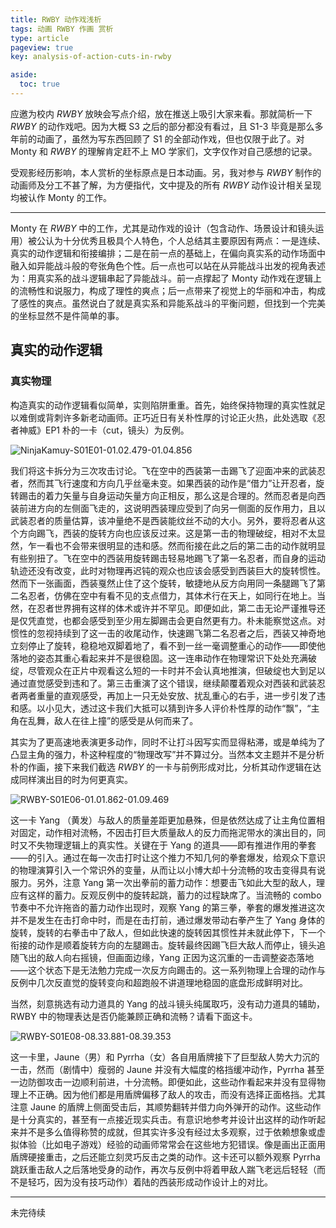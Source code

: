 ```yaml
---
title: RWBY 动作戏浅析
tags: 动画 RWBY 作画 赏析
type: article
pageview: true
key: analysis-of-action-cuts-in-rwby

aside:
  toc: true
---
```


应邀为校内 *RWBY* 放映会写点介绍，放在推送上吸引大家来看。那就简析一下 *RWBY* 的动作戏吧。因为大概 S3 之后的部分都没有看过，且 S1-3 毕竟是那么多年前的动画了，虽然为写东西回顾了 S1 的全部动作戏，但也仅限于此了。对 Monty 和 *RWBY* 的理解肯定赶不上 MO 学家们，文字仅作对自己感想的记录。

受观影经历影响，本人赏析的坐标原点是日本动画。另，我对参与 *RWBY* 制作的动画师及分工不甚了解，为方便指代，文中提及的所有 *RWBY* 动作设计相关呈现均被认作 Monty 的工作。

<!--more-->

---

Monty 在 *RWBY* 中的工作，尤其是动作戏的设计（包含动作、场景设计和镜头运用）被公认为十分优秀且极具个人特色，个人总结其主要原因有两点：一是连续、真实的动作逻辑和衔接编排；二是在前一点的基础上，在偏向真实系的动作场面中融入如异能战斗般的夸张角色个性。后一点也可以站在从异能战斗出发的视角表述为：用真实系的战斗逻辑串起了异能战斗。前一点撑起了 Monty 动作戏在逻辑上的流畅性和说服力，构成了理性的爽点；后一点带来了视觉上的华丽和冲击，构成了感性的爽点。虽然说白了就是真实系和异能系战斗的平衡问题，但找到一个完美的坐标显然不是件简单的事。

## 真实的动作逻辑

### 真实物理

构造真实的动作逻辑看似简单，实则陷阱重重。首先，始终保持物理的真实性就足以难倒或背刺许多新老动画师。正巧近日有关朴性厚的讨论正火热，此处选取《忍者神威》EP1 朴的一卡（cut，镜头）为反例。

![NinjaKamuy-S01E01-01.02.479-01.04.856](/assets/images/blogs/2024-04-24-analysis-of-action-cuts-in-rwby/NinjaKamuy-S01E01-01.02.479-01.04.856.gif)

我们将这卡拆分为三次攻击讨论。飞在空中的西装第一击踢飞了迎面冲来的武装忍者，然而其飞行速度和方向几乎丝毫未变。如果西装的动作是“借力”让开忍者，旋转踢击的着力矢量与自身运动矢量方向正相反，那么这是合理的。然而忍者是向西装前进方向的左侧面飞走的，这说明西装理应受到了向另一侧面的反作用力，且以武装忍者的质量估算，该冲量绝不是西装能纹丝不动的大小。另外，要将忍者从这个方向踢飞，西装的旋转方向也应该反过来。这是第一击的物理破绽，相对不太显然，乍一看也不会带来很明显的违和感。然而衔接在此之后的第二击的动作就明显有些别扭了。飞在空中的西装用旋转踢击轻易地踢飞了第一名忍者，而自身的运动轨迹还没有改变，此时对物理再迟钝的观众也应该会感受到西装巨大的旋转惯性。然而下一张画面，西装戛然止住了这个旋转，敏捷地从反方向用同一条腿踢飞了第二名忍者，仿佛在空中有看不见的支点借力，其体术行在天上，如同行在地上。当然，在忍者世界拥有这样的体术或许并不罕见。即便如此，第二击无论严谨推导还是仅凭直觉，也都会感受到至少用左脚踢击会更自然更有力。朴未能察觉这点。对惯性的忽视持续到了这一击的收尾动作，快速踢飞第二名忍者之后，西装又神奇地立刻停止了旋转，稳稳地双脚着地了，看不到一丝一毫调整重心的动作——即使他落地的姿态其重心看起来并不是很稳固。这一连串动作在物理常识下处处充满破绽，尽管观众在正片中观看这么短的一卡时并不会认真地推演，但破绽也大到足以通过直觉感受到违和了。第三击重演了这个错误，继续颠覆着观众对西装和武装忍者两者重量的直观感受，再加上一只无处安放、扰乱重心的右手，进一步引发了违和感。以小见大，透过这卡我们大抵可以猜到许多人评价朴性厚的动作“飘”，“主角在乱舞，敌人在往上撞”的感受是从何而来了。

其实为了更高速地表演更多动作，同时不让打斗因写实而显得粘滞，或是单纯为了凸显主角的强力，朴这种程度的“物理改写”并不算过分。当然本文主题并不是分析朴的作画，接下来我们截选 *RWBY* 的一卡与前例形成对比，分析其动作逻辑在达成同样演出目的时为何更真实。

![RWBY-S01E06-01.01.862-01.09.469](/assets/images/blogs/2024-04-24-analysis-of-action-cuts-in-rwby/RWBY-S01E06-01.01.862-01.09.469.gif)

这一卡 Yang （黄发）与敌人的质量差距更加悬殊，但是依然达成了让主角位置相对固定，动作相对流畅，不因击打巨大质量敌人的反力而拖泥带水的演出目的，同时又不失物理逻辑上的真实性。关键在于 Yang 的道具——即有推进作用的拳套——的引入。通过在每一次击打时让这个推力不知几何的拳套爆发，给观众下意识的物理演算引入一个常识外的变量，从而让以小博大却十分流畅的攻击变得具有说服力。另外，注意 Yang 第一次出拳前的蓄力动作：想要击飞如此大型的敌人，理应有这样的蓄力。反观反例中的旋转起跳，蓄力的过程缺席了。当流畅的 combo 节奏中不允许拖沓的蓄力动作出现时，观察 Yang 的第三拳，拳套的爆发推进这次并不是发生在击打命中时，而是在击打前，通过爆发带动右拳产生了 Yang 身体的旋转，旋转的右拳击中了敌人，但如此快速的旋转因其惯性并未就此停下，下一个衔接的动作是顺着旋转方向的左腿踢击。旋转最终因踢飞巨大敌人而停止，镜头追随飞出的敌人向右摇镜，但画面边缘，Yang 正因为这沉重的一击调整姿态落地——这个状态下是无法勉力完成一次反方向踢击的。这一系列物理上合理的动作与反例中几次反直觉的旋转变向和超跑般不讲道理地稳固的底盘形成鲜明对比。

当然，刻意挑选有动力道具的 Yang 的战斗镜头纯属取巧，没有动力道具的辅助，RWBY 中的物理表达是否仍能兼顾正确和流畅？请看下面这卡。

![RWBY-S01E08-08.33.881-08.39.353](/assets/images/blogs/2024-04-24-analysis-of-action-cuts-in-rwby/RWBY-S01E08-08.33.881-08.39.353.gif)

这一卡里，Jaune（男）和 Pyrrha（女）各自用盾牌接下了巨型敌人势大力沉的一击，然而（剧情中）瘦弱的 Jaune 并没有大幅度的格挡缓冲动作，Pyrrha 甚至一边防御攻击一边顺利前进，十分流畅。即便如此，这些动作看起来并没有显得物理上不正确。因为他们都是用盾牌偏移了敌人的攻击，而没有选择正面格挡。尤其注意 Jaune 的盾牌上侧面受击后，其顺势翻转并借力向外弹开的动作。这些动作是十分真实的，甚至有一点接近现实兵击。有意识地参考并设计出这样的动作听起来并不是多么值得称赞的成就，但其实许多没有经过太多观察，过于依赖想象或虚拟体验（比如电子游戏）经验的动画师常常会在这些地方犯错误。像是画出正面用盾牌硬接重击，之后还能立刻灵巧反击之类的动作。这卡还可以额外观察 Pyrrha 跳跃重击敌人之后落地受身的动作，再次与反例中将着甲敌人踹飞老远后轻轻（而不是轻巧，因为没有技巧动作）着陆的西装形成动作设计上的对比。

---

未完待续